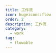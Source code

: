 ```yaml
---
title: 工作流
icon: hugeicons:flow
order: 2
description: 工作流
category:
  - work
tag:
  - flowable
---
```




